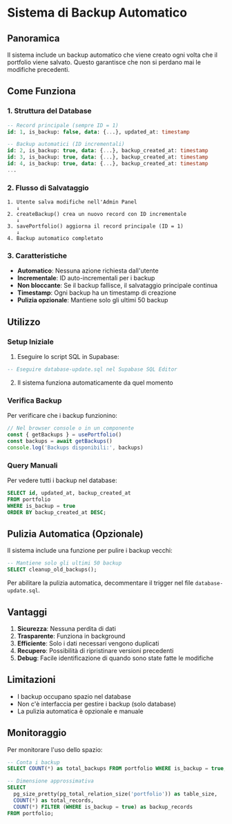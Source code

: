 # Sistema di Backup Automatico

## Panoramica

Il sistema include un backup automatico che viene creato ogni volta che il portfolio viene salvato. Questo garantisce che non si perdano mai le modifiche precedenti.

## Come Funziona

### 1. Struttura del Database

```sql
-- Record principale (sempre ID = 1)
id: 1, is_backup: false, data: {...}, updated_at: timestamp

-- Backup automatici (ID incrementali)
id: 2, is_backup: true, data: {...}, backup_created_at: timestamp
id: 3, is_backup: true, data: {...}, backup_created_at: timestamp
id: 4, is_backup: true, data: {...}, backup_created_at: timestamp
...
```

### 2. Flusso di Salvataggio

```
1. Utente salva modifiche nell'Admin Panel
   ↓
2. createBackup() crea un nuovo record con ID incrementale
   ↓
3. savePortfolio() aggiorna il record principale (ID = 1)
   ↓
4. Backup automatico completato
```

### 3. Caratteristiche

- **Automatico**: Nessuna azione richiesta dall'utente
- **Incrementale**: ID auto-incrementali per i backup
- **Non bloccante**: Se il backup fallisce, il salvataggio principale continua
- **Timestamp**: Ogni backup ha un timestamp di creazione
- **Pulizia opzionale**: Mantiene solo gli ultimi 50 backup

## Utilizzo

### Setup Iniziale

1. Eseguire lo script SQL in Supabase:
```sql
-- Eseguire database-update.sql nel Supabase SQL Editor
```

2. Il sistema funziona automaticamente da quel momento

### Verifica Backup

Per verificare che i backup funzionino:

```javascript
// Nel browser console o in un componente
const { getBackups } = usePortfolio()
const backups = await getBackups()
console.log('Backups disponibili:', backups)
```

### Query Manuali

Per vedere tutti i backup nel database:

```sql
SELECT id, updated_at, backup_created_at 
FROM portfolio 
WHERE is_backup = true 
ORDER BY backup_created_at DESC;
```

## Pulizia Automatica (Opzionale)

Il sistema include una funzione per pulire i backup vecchi:

```sql
-- Mantiene solo gli ultimi 50 backup
SELECT cleanup_old_backups();
```

Per abilitare la pulizia automatica, decommentare il trigger nel file `database-update.sql`.

## Vantaggi

1. **Sicurezza**: Nessuna perdita di dati
2. **Trasparente**: Funziona in background
3. **Efficiente**: Solo i dati necessari vengono duplicati
4. **Recupero**: Possibilità di ripristinare versioni precedenti
5. **Debug**: Facile identificazione di quando sono state fatte le modifiche

## Limitazioni

- I backup occupano spazio nel database
- Non c'è interfaccia per gestire i backup (solo database)
- La pulizia automatica è opzionale e manuale

## Monitoraggio

Per monitorare l'uso dello spazio:

```sql
-- Conta i backup
SELECT COUNT(*) as total_backups FROM portfolio WHERE is_backup = true;

-- Dimensione approssimativa
SELECT 
  pg_size_pretty(pg_total_relation_size('portfolio')) as table_size,
  COUNT(*) as total_records,
  COUNT(*) FILTER (WHERE is_backup = true) as backup_records
FROM portfolio;
```
